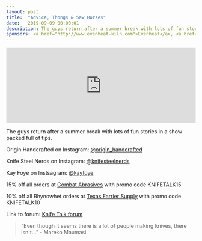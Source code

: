 ```yaml
---
layout: post
title:  "Advice, Thongs & Saw Horses"
date:   2019-09-09 00:00:01
description: The guys return after a summer break with lots of fun stories in a show packed full of tips. . 
sponsors: <a href="http://www.evenheat-kiln.com">Evenheat</a>, <a href="http://www.combatabrasives.com">Combat Abrasives</a>, <a href="https://www.indasa-abrasives.com">IndasaUSA</a>, and <a href="http://www.texasfarriersupply.com">Texas Farrier Supply</a>.
---
```

                
<iframe height="200px" width="100%" frameborder="no" scrolling="no" seamless src="https://player.simplecast.com/d9c9ecf9-bf29-4ff3-a6aa-afea2aa27d0d?dark=false"></iframe>

The guys return after a summer break with lots of fun stories in a show packed full of tips.         

            
  



Origin Handcrafted  on Instagram: <a href="https://www.instagram.com/origin_handcrafted "> @origin_handcrafted  </a>  

Knife Steel Nerds on Instagram: <a href="https://www.instagram.com/knifesteelnerds"> @knifesteelnerds</a>  

Kay Foye on Instsagram: <a href="https://www.instagram.com/kayfoye"> @kayfoye</a> 




  
15% off all orders at  <a href="http://www.combatabrasives.com">Combat Abrasives</a> with promo code KNIFETALK15

10% off all Rhynowhet orders at  <a href="http://www.texasfarriersupply.com">Texas Farrier Supply</a> with promo code KNIFETALK10
 

   
  

Link to forum: <a href="http://forum.knifetalk.net">Knife Talk forum</a>




 


<blockquote class="largeQuote">“Even though it seems there is a lot of people making knives, there isn't…” - Mareko Maumasi</blockquote>



